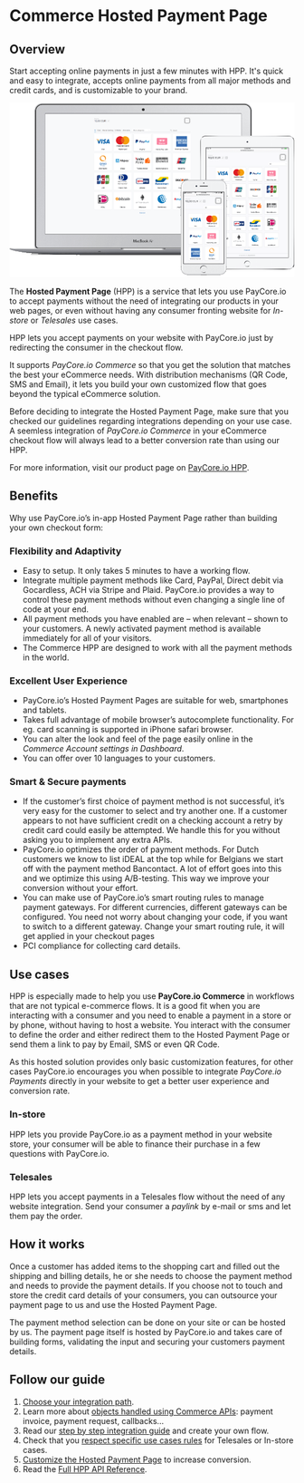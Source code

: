 # Commerce Hosted Payment Page

## Overview

Start accepting online payments in just a few minutes with HPP. It's quick and easy to integrate, accepts online payments from all major methods and credit cards, and is customizable to your brand.

![HPP Preview](images/hpp-preview.png)

The  **Hosted Payment Page**  (HPP) is a service that lets you use PayCore.io to accept payments without the need of integrating our products in your web pages, or even without having any consumer fronting website for  _In-store_  or  _Telesales_  use cases.

HPP lets you accept payments on your website with PayCore.io just by redirecting the consumer in the checkout flow.

It supports  _PayCore.io Commerce_  so that you get the solution that matches the best your eCommerce needs. With distribution mechanisms (QR Code, SMS and Email), it lets you build your own customized flow that goes beyond the typical eCommerce solution.

Before deciding to integrate the Hosted Payment Page, make sure that you checked our guidelines regarding integrations depending on your use case. A seemless integration of _PayCore.io Commerce_ in your eCommerce checkout flow will always lead to a better conversion rate than using our HPP.

For more information, visit our product page on [PayCore.io HPP](https://paycore.io/payment-gateway/checkout/).

## Benefits

Why use PayCore.io’s in-app Hosted Payment Page rather than building your own checkout form:

### Flexibility and Adaptivity

-   Easy to setup. It only takes 5 minutes to have a working flow.
-   Integrate multiple payment methods like Card, PayPal, Direct debit via Gocardless, ACH via Stripe and Plaid. PayCore.io provides a way to control these payment methods without even changing a single line of code at your end.
-   All payment methods you have enabled are – when relevant – shown to your customers. A newly activated payment method is available immediately for all of your visitors.
-   The Commerce HPP are designed to work with all the payment methods in the world.

### Excellent User Experience

-   PayCore.io’s Hosted Payment Pages are suitable for web, smartphones and tablets.
-   Takes full advantage of mobile browser’s autocomplete functionality. For eg. card scanning is supported in iPhone safari browser.
-   You can alter the look and feel of the page easily online in the _Commerce Account settings in Dashboard_.
-   You can offer over 10 languages to your customers.

### Smart & Secure payments

-   If the customer’s first choice of payment method is not successful, it’s very easy for the customer to select and try another one. If a customer appears to not have sufficient credit on a checking account a retry by credit card could easily be attempted. We handle this for you without asking you to implement any extra APIs.
-   PayCore.io optimizes the order of payment methods. For Dutch customers we know to list iDEAL at the top while for Belgians we start off with the payment method Bancontact. A lot of effort goes into this and we optimize this using A/B-testing. This way we improve your conversion without your effort.
-   You can make use of PayCore.io’s smart routing rules to manage payment gateways. For different currencies, different gateways can be configured. You need not worry about changing your code, if you want to switch to a different gateway. Change your smart routing rule, it will get applied in your checkout pages
-   PCI compliance for collecting card details.

## Use cases

HPP is especially made to help you use  **PayCore.io Commerce**  in workflows that are not typical e-commerce flows. It is a good fit when you are interacting with a consumer and you need to enable a payment in a store or by phone, without having to host a website. You interact with the consumer to define the order and either redirect them to the Hosted Payment Page or send them a link to pay by Email, SMS or even QR Code.

As this hosted solution provides only basic customization features, for other cases PayCore.io encourages you when possible to integrate  _PayCore.io Payments_  directly in your website to get a better user experience and conversion rate.

### In-store

HPP lets you provide PayCore.io as a payment method in your website store, your consumer will be able to finance their purchase in a few questions with PayCore.io.

### Telesales

HPP lets you accept payments in a Telesales flow without the need of any website integration. Send your consumer a _paylink_ by e-mail or sms and let them pay the order.


## How it works

Once a customer has added items to the shopping cart and filled out the shipping and billing details, he or she needs to choose the payment method and needs to provide the payment details. If you choose not to touch and store the credit card details of your consumers, you can outsource your payment page to us and use the Hosted Payment Page.

The payment method selection can be done on your site or can be hosted by us. The payment page itself is hosted by PayCore.io and takes care of building forms, validating the input and securing your customers payment details.

## Follow our guide

1.  [Choose your integration path](/products/hpp/integration-methods/).
2.  Learn more about  [objects handled using Commerce APIs](/products/hpp/integration-overview/): payment invoice, payment request, callbacks…
3.  Read our  [step by step integration guide](/products/hpp/integration-guide/)  and create your own flow.
4.  Check that you  [respect specific use cases rules](/products/hpp/#use-cases)  for Telesales or In-store cases.
5.  [Customize the Hosted Payment Page](/products/hpp/customization/)  to increase conversion.
6.  Read the  [Full HPP API Reference](/integration/api-references/#commerce-hpp).